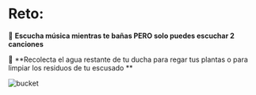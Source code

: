 [by]: <> "Eduardo avila"
[date]: <> "26 de marzo 2020"
[title]: <> "El retos 5 minutos (duchas)"

# Reto: 

 🌟 **Escucha música mientras te bañas PERO solo puedes escuchar 2 canciones**

 🌟 **Recolecta el agua restante de tu ducha para regar tus plantas o para limpiar los residuos de tu escusado **

![bucket](http://45.77.98.187:3007/image/silver-colored-microphone-675960.jpg/{{token}})

